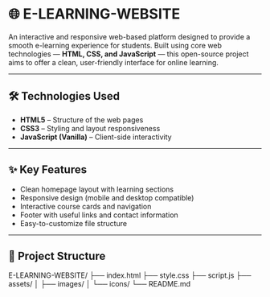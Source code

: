 # 🌐 E-LEARNING-WEBSITE

An interactive and responsive web-based platform designed to provide a smooth e-learning experience for students. Built using core web technologies — **HTML, CSS, and JavaScript** — this open-source project aims to offer a clean, user-friendly interface for online learning.

---


## 🛠️ Technologies Used

- **HTML5** – Structure of the web pages  
- **CSS3** – Styling and layout responsiveness  
- **JavaScript (Vanilla)** – Client-side interactivity
  
---

## ✨ Key Features

- Clean homepage layout with learning sections  
- Responsive design (mobile and desktop compatible)  
- Interactive course cards and navigation  
- Footer with useful links and contact information  
- Easy-to-customize file structure

---

## 📂 Project Structure
E-LEARNING-WEBSITE/
├── index.html
├── style.css
├── script.js
├── assets/
│   ├── images/
│   └── icons/
└── README.md
